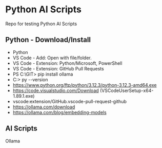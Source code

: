 # Python AI Scripts
Repo for testing Python AI Scripts
## Python - Download/Install
*	Python
*	VS Code - Add: Open with file/folder.
*	VS Code - Extension: Python/Microsoft, PowerShell
*	VS Code - Extension: GitHub Pull Requests
*	PS C:\GIT> pip install ollama
*  C:\> py --version
* https://www.python.org/ftp/python/3.12.3/python-3.12.3-amd64.exe
* https://code.visualstudio.com/Download   (VSCodeUserSetup-x64-1.89.1.exe)
* vscode:extension/GitHub.vscode-pull-request-github 
* https://ollama.com/download
* https://ollama.com/blog/embedding-models
## AI Scripts
Ollama

